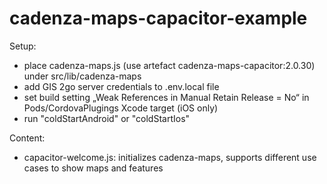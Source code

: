 # cadenza-maps-capacitor-example

Setup:
- place cadenza-maps.js (use artefact cadenza-maps-capacitor:2.0.30) under src/lib/cadenza-maps
- add GIS 2go server credentials to .env.local file
- set build setting „Weak References in Manual Retain Release = No“ in Pods/CordovaPlugings Xcode target (iOS only)
- run "coldStartAndroid" or "coldStartIos"

Content:
- capacitor-welcome.js: initializes cadenza-maps, supports different use cases to show maps and features